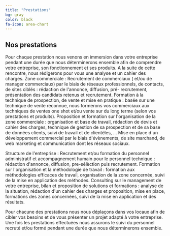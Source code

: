 ```yaml
---
title: "Prestations"
bg: gray
color: black
fa-icon: area-chart
---
```


## Nos prestations

Pour chaque prestation nous venons en immersion dans votre entreprise pendant une durée que nous déterminerons ensemble afin de comprendre votre entreprise, son fonctionnement et ses produits.
A la suite de cette rencontre, nous rédigerons pour vous une analyse et un cahier des charges.
Zone commerciale :
Recrutement de commerciaux ( et/ou de manager commerciaux) par le biais de réseaux professionnels, de contacts, de sites ciblés : rédaction de l'annonce, diffusion, pré- recrutement, présentation des candidats retenus et recrutement.
Formation à la technique de prospection, de vente et mise en pratique : basée sur une technique de vente reconnue, nous formerons vos commerciaux aux techniques de ventes one shot et/ou vente sur du long terme (selon vos prestations et produits).
Proposition et formation sur l'organisation de la zone commerciale : organisation et base de travail, rédaction de devis et cahier des charges, technique de gestion de sa prospection et de sa base de données clients, suivi de travail et de clientèles, ...
Mise en place d'un développement commercial par le biais d'évènements, de site marchand, de web marketing et communication dont les réseaux sociaux.



Structure de l'entreprise :
Recrutement et/ou formation du personnel administratif et accompagnement humain pour le personnel technique : rédaction d'annonce, diffusion, pre-sélèction puis recrutement.
Formation sur l'organisation et la méthodologie de travail : formation aux méthodologies efficaces de travail, organisation de la zone concernée, suivi de la mise en application des méthodes.
Consulting sur le management de votre entreprise, bilan et proposition de solutions et formations : analyse de la situation, rédaction d'un cahier des charges et proposition, mise en place, formations des zones concernées, suivi de la mise en application et des résultats.

Pour chacune des prestations nous nous déplaçons dans vos locaux afin de cibler vos besoins et de vous présenter un projet adapté à votre entreprise. 
Une fois les prestations effectuées nous assurons le suivi du personnel recruté et/ou formé pendant une durée que nous déterminerons ensemble.


